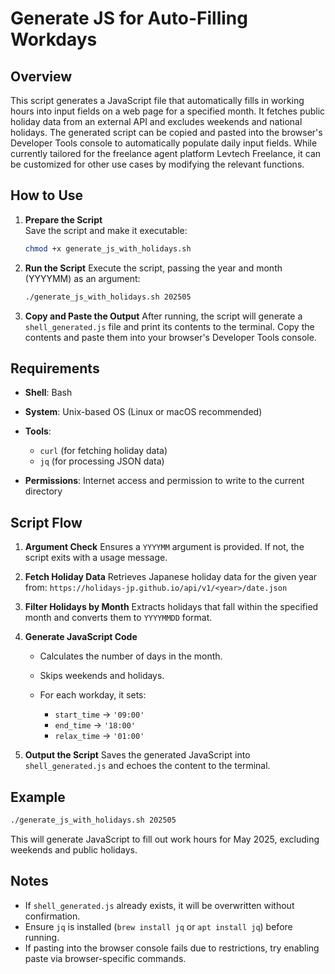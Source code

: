 # Generate JS for Auto-Filling Workdays

## Overview
This script generates a JavaScript file that automatically fills in working hours into input fields on a web page for a specified month.
It fetches public holiday data from an external API and excludes weekends and national holidays.
The generated script can be copied and pasted into the browser's Developer Tools console to automatically populate daily input fields.
While currently tailored for the freelance agent platform Levtech Freelance, it can be customized for other use cases by modifying the relevant functions.

## How to Use

1. **Prepare the Script**  
   Save the script and make it executable:
   ```bash
   chmod +x generate_js_with_holidays.sh
   ```

2. **Run the Script**
   Execute the script, passing the year and month (YYYYMM) as an argument:

   ```bash
   ./generate_js_with_holidays.sh 202505
   ```

3. **Copy and Paste the Output**
   After running, the script will generate a `shell_generated.js` file and print its contents to the terminal.
   Copy the contents and paste them into your browser's Developer Tools console.

## Requirements

* **Shell**: Bash
* **System**: Unix-based OS (Linux or macOS recommended)
* **Tools**:

  * `curl` (for fetching holiday data)
  * `jq` (for processing JSON data)
* **Permissions**: Internet access and permission to write to the current directory

## Script Flow

1. **Argument Check**
   Ensures a `YYYYMM` argument is provided. If not, the script exits with a usage message.

2. **Fetch Holiday Data**
   Retrieves Japanese holiday data for the given year from:
   `https://holidays-jp.github.io/api/v1/<year>/date.json`

3. **Filter Holidays by Month**
   Extracts holidays that fall within the specified month and converts them to `YYYYMMDD` format.

4. **Generate JavaScript Code**

   * Calculates the number of days in the month.
   * Skips weekends and holidays.
   * For each workday, it sets:

     * `start_time` → `'09:00'`
     * `end_time` → `'18:00'`
     * `relax_time` → `'01:00'`

5. **Output the Script**
   Saves the generated JavaScript into `shell_generated.js` and echoes the content to the terminal.

## Example

```bash
./generate_js_with_holidays.sh 202505
```

This will generate JavaScript to fill out work hours for May 2025, excluding weekends and public holidays.

## Notes

* If `shell_generated.js` already exists, it will be overwritten without confirmation.
* Ensure `jq` is installed (`brew install jq` or `apt install jq`) before running.
* If pasting into the browser console fails due to restrictions, try enabling paste via browser-specific commands.

